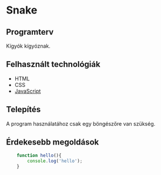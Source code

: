 # Snake

## Programterv
Kígyók kígyóznak.

## Felhasznált technológiák
- HTML
- CSS
- [JavaScript](javascript.com)

## Telepítés
A program használatához csak egy böngészőre van szükség.

## Érdekesebb megoldások
```javascript
	function hello(){
		console.log('hello');
	}
```
